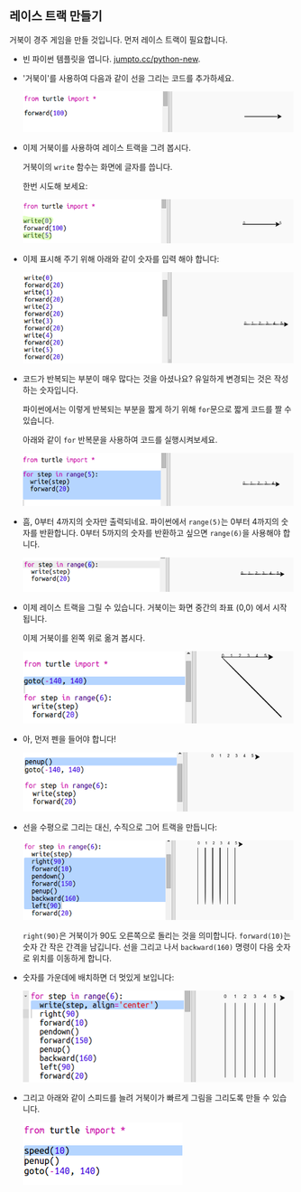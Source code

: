 ## 레이스 트랙 만들기

거북이 경주 게임을 만들 것입니다. 먼저 레이스 트랙이 필요합니다.

+ 빈 파이썬 템플릿을 엽니다. <a href="http://jumpto.cc/python-new" target="_blank"> jumpto.cc/python-new</a>.

+ '거북이'를 사용하여 다음과 같이 선을 그리는 코드를 추가하세요.
    
    ![스크린샷](images/race-forward.png)

+ 이제 거북이를 사용하여 레이스 트랙을 그려 봅시다.
    
    거북이의 `write` 함수는 화면에 글자를 씁니다.
    
    한번 시도해 보세요:
    
    ![스크린샷](images/race-markings1.png)

+ 이제 표시해 주기 위해 아래와 같이 숫자를 입력 해야 합니다:
    
    ![스크린샷](images/race-markings2.png)

+ 코드가 반복되는 부분이 매우 많다는 것을 아셨나요? 유일하게 변경되는 것은 작성하는 숫자입니다.
    
    파이썬에서는 이렇게 반복되는 부분을 짧게 하기 위해 `for`문으로 짧게 코드를 짤 수 있습니다.
    
    아래와 같이 `for` 반복문을 사용하여 코드를 실행시켜보세요.
    
    ![스크린샷](images/race-for.png)

+ 흠, 0부터 4까지의 숫자만 출력되네요. 파이썬에서 `range(5)`는 0부터 4까지의 숫자를 반환합니다. 0부터 5까지의 숫자를 반환하고 싶으면 `range(6)`을 사용해야 합니다.
    
    ![스크린샷](images/race-range.png)

+ 이제 레이스 트랙을 그릴 수 있습니다. 거북이는 화면 중간의 좌표 (0,0) 에서 시작됩니다.
    
    이제 거북이를 왼쪽 위로 옮겨 봅시다.
    
    ![스크린샷](images/race-goto.png)

+ 아, 먼저 펜을 들어야 합니다!
    
    ![스크린샷](images/race-penup.png)

+ 선을 수평으로 그리는 대신, 수직으로 그어 트랙을 만듭니다:
    
    ![스크린샷](images/race-lines.png)
    
    `right(90)`은 거북이가 90도 오른쪽으로 돌리는 것을 의미합니다. `forward(10)`는 숫자 간 작은 간격을 남깁니다. 선을 그리고 나서 `backward(160)` 명령이 다음 숫자로 위치를 이동하게 합니다.

+ 숫자를 가운데에 배치하면 더 멋있게 보입니다:
    
    ![스크린샷](images/race-center.png)

+ 그리고 아래와 같이 스피드를 늘려 거북이가 빠르게 그림을 그리도록 만들 수 있습니다.
    
    ![스크린샷](images/race-speed.png)